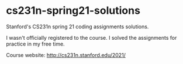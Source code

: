 # cs231n-spring21-solutions
Stanford's CS231n spring 21 coding assignments solutions.

I wasn't officially registered to the course. I solved the assignments for practice in my free time.

Course website:
http://cs231n.stanford.edu/2021/
